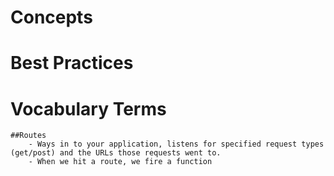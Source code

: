 # Concepts

# Best Practices

# Vocabulary Terms

	##Routes
		- Ways in to your application, listens for specified request types (get/post) and the URLs those requests went to. 
		- When we hit a route, we fire a function